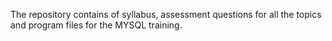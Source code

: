 The repository contains of syllabus, assessment questions for all the topics and program files for the MYSQL training.
